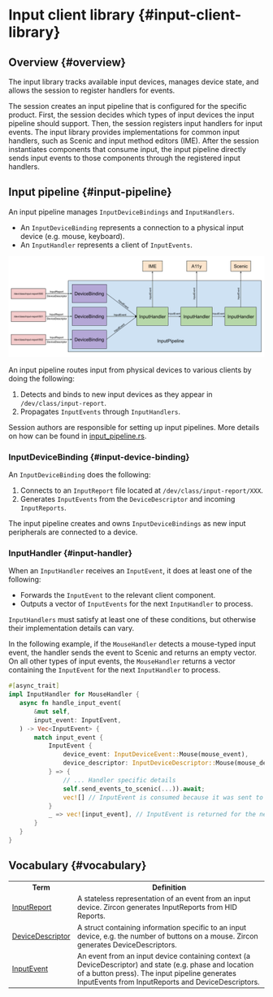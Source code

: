 # Input client library {#input-client-library}

## Overview {#overview}

The input library tracks available input devices, manages device state, and
allows the session to register handlers for events.

The session creates an input pipeline that is configured for the specific
product. First, the session decides which types of input devices the input
pipeline should support. Then, the session registers input handlers for input
events. The input library provides implementations for common input handlers,
such as Scenic and input method editors (IME). After the session instantiates
components that consume input, the input pipeline directly sends input events to
those components through the registered input handlers.

## Input pipeline {#input-pipeline}

An input pipeline manages `InputDeviceBindings` and `InputHandlers`.

* An `InputDeviceBinding` represents a connection to a physical input device
(e.g. mouse, keyboard).
* An `InputHandler` represents a client of `InputEvents`.

![Input Pipeline](images/input-pipeline.png)

An input pipeline routes input from physical devices to various clients by doing
the following:

1. Detects and binds to new input devices as they appear in
`/dev/class/input-report`.
2. Propagates `InputEvents` through `InputHandlers`.

Session authors are responsible for setting up input pipelines. More details on
how can be found in [input_pipeline.rs](/src/session/lib/input/src/input_pipeline.rs).

### InputDeviceBinding {#input-device-binding}

An `InputDeviceBinding` does the following:

1. Connects to an `InputReport` file located at `/dev/class/input-report/XXX`.
2. Generates `InputEvents` from the `DeviceDescriptor` and incoming
`InputReports`.

The input pipeline creates and owns `InputDeviceBindings` as new input
peripherals are connected to a device.

### InputHandler {#input-handler}

When an `InputHandler` receives an `InputEvent`, it does at least one of the
following:

* Forwards the `InputEvent` to the relevant client component.
* Outputs a vector of `InputEvents` for the next `InputHandler` to process.

`InputHandlers` must satisfy at least one of these conditions, but otherwise
their implementation details can vary.

In the following example, if the `MouseHandler` detects a mouse-typed input
event, the handler sends the event to Scenic and returns an empty vector. On all
other types of input events, the `MouseHandler` returns a vector containing the
`InputEvent` for the next `InputHandler` to process.

```rust
#[async_trait]
impl InputHandler for MouseHandler {
   async fn handle_input_event(
       &mut self,
       input_event: InputEvent,
   ) -> Vec<InputEvent> {
       match input_event {
           InputEvent {
               device_event: InputDeviceEvent::Mouse(mouse_event),
               device_descriptor: InputDeviceDescriptor::Mouse(mouse_descriptor),
           } => {
               // ... Handler specific details
               self.send_events_to_scenic(...)).await;
               vec![] // InputEvent is consumed because it was sent to Scenic
           }
           _ => vec![input_event], // InputEvent is returned for the next InputHanlder
       }
   }
}
```

## Vocabulary {#vocabulary}

<table>
  <tr>
   <th>Term</th>
   <th>Definition</th>
  </tr>
  <tr>
   <td><a href="https://fuchsia.dev/reference/fidl/fuchsia.input.report#InputReport">InputReport</a>
   </td>
   <td>A stateless representation of an event from an input device. Zircon
   generates InputReports from HID Reports.
   </td>
  </tr>
  <tr>
   <td><a href="https://fuchsia.dev/reference/fidl/fuchsia.input.report#DeviceDescriptor">DeviceDescriptor</a>
   </td>
   <td>A struct containing information specific to an input device, e.g. the
   number of buttons on a mouse. Zircon generates DeviceDescriptors.
   </td>
  </tr>
  <tr>
   <td><a href="https://fuchsia.googlesource.com/fuchsia/+/HEAD/src/session/lib/input/src/input_device.rs#27">InputEvent</a>
   </td>
   <td>An event from an input device containing context (a DeviceDescriptor) and
   state (e.g. phase and location of a button press). The input pipeline
   generates InputEvents from InputReports and DeviceDescriptors.
   </td>
  </tr>
</table>